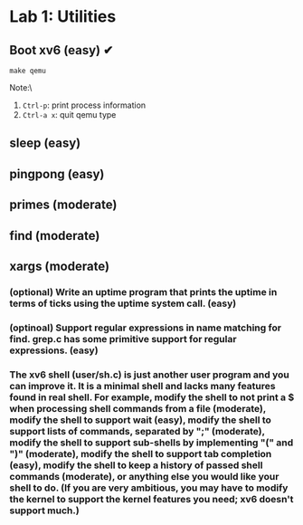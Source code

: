 # Lab 1: Utilities
## Boot xv6 (easy) ✔
``` 
make qemu
```
Note:\
1. `Ctrl-p`: print process information
2. `Ctrl-a x`: quit qemu type
## sleep (easy) 
## pingpong (easy)
## primes (moderate)
## find (moderate)
## xargs (moderate)
### (optional) Write an uptime program that prints the uptime in terms of ticks using the uptime system call. (easy) 
### (optinoal) Support regular expressions in name matching for find. grep.c has some primitive support for regular expressions. (easy) 
### The xv6 shell (user/sh.c) is just another user program and you can improve it. It is a minimal shell and lacks many features found in real shell. For example, modify the shell to not print a $ when processing shell commands from a file (moderate), modify the shell to support wait (easy), modify the shell to support lists of commands, separated by ";" (moderate), modify the shell to support sub-shells by implementing "(" and ")" (moderate), modify the shell to support tab completion (easy), modify the shell to keep a history of passed shell commands (moderate), or anything else you would like your shell to do. (If you are very ambitious, you may have to modify the kernel to support the kernel features you need; xv6 doesn't support much.)